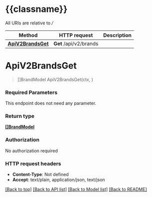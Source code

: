 # {{classname}}

All URIs are relative to */*

Method | HTTP request | Description
------------- | ------------- | -------------
[**ApiV2BrandsGet**](BrandsApi.md#ApiV2BrandsGet) | **Get** /api/v2/brands | 

# **ApiV2BrandsGet**
> []BrandModel ApiV2BrandsGet(ctx, )


### Required Parameters
This endpoint does not need any parameter.

### Return type

[**[]BrandModel**](BrandModel.md)

### Authorization

No authorization required

### HTTP request headers

 - **Content-Type**: Not defined
 - **Accept**: text/plain, application/json, text/json

[[Back to top]](#) [[Back to API list]](../README.md#documentation-for-api-endpoints) [[Back to Model list]](../README.md#documentation-for-models) [[Back to README]](../README.md)

